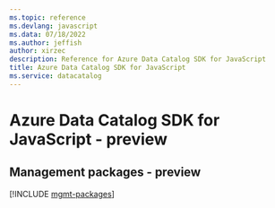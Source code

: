 ```yaml
---
ms.topic: reference
ms.devlang: javascript
ms.data: 07/18/2022
ms.author: jeffish
author: xirzec
description: Reference for Azure Data Catalog SDK for JavaScript
title: Azure Data Catalog SDK for JavaScript
ms.service: datacatalog
---
```

# Azure Data Catalog SDK for JavaScript - preview

## Management packages - preview
[!INCLUDE [mgmt-packages](data-catalog-mgmt-index.md)]
